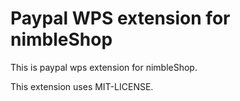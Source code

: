 # Paypal WPS extension for nimbleShop

This is paypal wps extension for nimbleShop.

This extension uses MIT-LICENSE.
